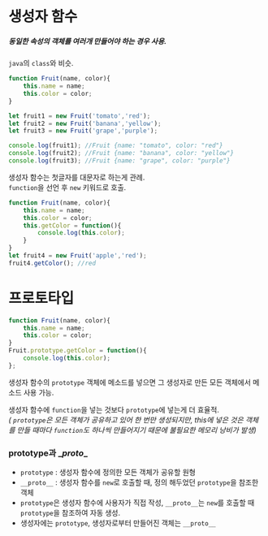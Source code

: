 # 생성자 함수

##### 동일한 속성의 객체를 여러개 만들어야 하는 경우 사용.

`java`의 `class`와 비슷.

```javascript
function Fruit(name, color){
    this.name = name;
    this.color = color;
}

let fruit1 = new Fruit('tomato','red');
let fruit2 = new Fruit('banana','yellow');
let fruit3 = new Fruit('grape','purple');

console.log(fruit1); //Fruit {name: "tomato", color: "red"}
console.log(fruit2); //Fruit {name: "banana", color: "yellow"}
console.log(fruit3); //Fruit {name: "grape", color: "purple"}

```

생성자 함수는 첫글자를 대문자로 하는게 관례.<br>`function`을  선언 후 `new` 키워드로 호출.

```javascript
function Fruit(name, color){
    this.name = name;
    this.color = color;
    this.getColor = function(){
        console.log(this.color);
    }
}
let fruit4 = new Fruit('apple','red');
fruit4.getColor(); //red
```



#  프로토타입

```javascript
function Fruit(name, color){
    this.name = name;
    this.color = color;
}
Fruit.prototype.getColor = function(){
    console.log(this.color);
};
```

생성자 함수의  `prototype` 객체에 메소드를 넣으면 그 생성자로 만든 모든 객체에서 메소드 사용 가능.

생성자 함수에 `function`을 넣는 것보다 `prototype`에 넣는게 더 효율적.<br>*( `prototype`은 모든 객체가 공유하고 있어 한 번만 생성되지만, this에 넣은 것은 객체를 만들 때마다 `function`도 하나씩 만들어지기 때문에 불필요한 메모리 낭비가 발생)*



### prototype과 \__proto__

- `prototype` : 생성자 함수에 정의한 모든 객체가 공유할 원형
- `__proto__` : 생성자 함수를 `new`로 호출할 때, 정의 해두었던 `prototype`을 참조한 객체
- `prototype`은 생성자 함수에 사용자가 직접 작성, `__proto__`는 `new`를 호출할 때 `prototype`을 참조하여 자동 생성.
- 생성자에는 `prototype`, 생성자로부터 만들어진 객체는 `__proto__`
